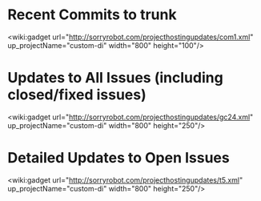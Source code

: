 # Recent Commits to trunk #

<wiki:gadget url="http://sorryrobot.com/projecthostingupdates/com1.xml" up\_projectName="custom-di" width="800"  height="100"/>

# Updates to All Issues (including closed/fixed issues) #

<wiki:gadget url="http://sorryrobot.com/projecthostingupdates/gc24.xml" up\_projectName="custom-di" width="800"  height="250"/>

# Detailed Updates to Open Issues #

<wiki:gadget url="http://sorryrobot.com/projecthostingupdates/t5.xml" up\_projectName="custom-di" width="800"  height="250"/>